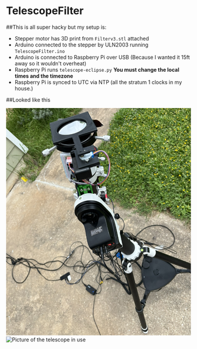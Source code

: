 # TelescopeFilter

##This is all super hacky but my setup is:

* Stepper motor has 3D print from `Filterv3.stl` attached 
* Arduino connected to the stepper by ULN2003 running `TelescopeFilter.ino` 
* Arduino is connected to Raspberry Pi over USB (Because I wanted it 15ft away so it wouldn't overheat)
* Raspberry Pi runs `telescope-eclipse.py` **You must change the local times and the timezone** 
* Raspberry Pi is synced to UTC via NTP (all the stratum 1 clocks in my house.)



##Looked like this

![Closeup picture of the telescope in use](img/1.jpg)
![Picture of the telescope in use](img/2.jpg)

